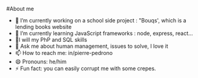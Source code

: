 
#About me 


- 🔭 I’m currently working on a school side project : "Bouqs', which is a lending books website
- 🌱 I’m currently learning JavaScript frameworks : node, express, react...
- 🔨I will my PhP and SQL skills
- 💬 Ask me about human management, issues to solve, I love it
- 📫 How to reach me: in/pierre-pedrono
- 😄 Pronouns: he/him
- ⚡ Fun fact: you can easily corrupt me with some crepes.

